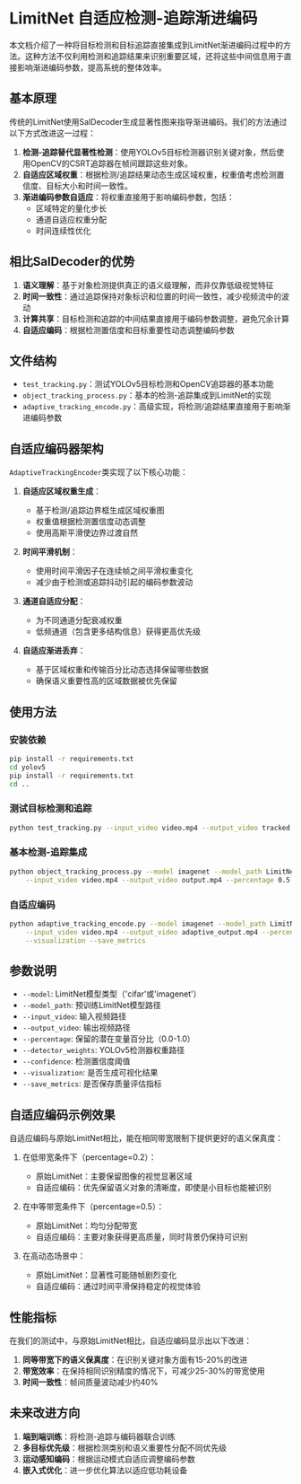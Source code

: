 # LimitNet 自适应检测-追踪渐进编码

本文档介绍了一种将目标检测和目标追踪直接集成到LimitNet渐进编码过程中的方法。这种方法不仅利用检测和追踪结果来识别重要区域，还将这些中间信息用于直接影响渐进编码参数，提高系统的整体效率。

## 基本原理

传统的LimitNet使用SalDecoder生成显著性图来指导渐进编码。我们的方法通过以下方式改进这一过程：

1. **检测-追踪替代显著性检测**：使用YOLOv5目标检测器识别关键对象，然后使用OpenCV的CSRT追踪器在帧间跟踪这些对象。
2. **自适应区域权重**：根据检测/追踪结果动态生成区域权重，权重值考虑检测置信度、目标大小和时间一致性。
3. **渐进编码参数自适应**：将权重直接用于影响编码参数，包括：
   - 区域特定的量化步长
   - 通道自适应权重分配
   - 时间连续性优化

## 相比SalDecoder的优势

1. **语义理解**：基于对象检测提供真正的语义级理解，而非仅靠低级视觉特征
2. **时间一致性**：通过追踪保持对象标识和位置的时间一致性，减少视频流中的波动
3. **计算共享**：目标检测和追踪的中间结果直接用于编码参数调整，避免冗余计算
4. **自适应编码**：根据检测置信度和目标重要性动态调整编码参数

## 文件结构

- `test_tracking.py`：测试YOLOv5目标检测和OpenCV追踪器的基本功能
- `object_tracking_process.py`：基本的检测-追踪集成到LimitNet的实现
- `adaptive_tracking_encode.py`：高级实现，将检测/追踪结果直接用于影响渐进编码参数

## 自适应编码器架构

`AdaptiveTrackingEncoder`类实现了以下核心功能：

1. **自适应区域权重生成**：
   - 基于检测/追踪边界框生成区域权重图
   - 权重值根据检测置信度动态调整
   - 使用高斯平滑使边界过渡自然

2. **时间平滑机制**：
   - 使用时间平滑因子在连续帧之间平滑权重变化
   - 减少由于检测或追踪抖动引起的编码参数波动

3. **通道自适应分配**：
   - 为不同通道分配衰减权重
   - 低频通道（包含更多结构信息）获得更高优先级

4. **自适应渐进丢弃**：
   - 基于区域权重和传输百分比动态选择保留哪些数据
   - 确保语义重要性高的区域数据被优先保留

## 使用方法

### 安装依赖

```bash
pip install -r requirements.txt
cd yolov5
pip install -r requirements.txt
cd ..
```

### 测试目标检测和追踪

```bash
python test_tracking.py --input_video video.mp4 --output_video tracked.mp4 --detector_weights yolov5/yolov5s.pt
```

### 基本检测-追踪集成

```bash
python object_tracking_process.py --model imagenet --model_path LimitNet-ImageNet \
    --input_video video.mp4 --output_video output.mp4 --percentage 0.5
```

### 自适应编码

```bash
python adaptive_tracking_encode.py --model imagenet --model_path LimitNet-ImageNet \
    --input_video video.mp4 --output_video adaptive_output.mp4 --percentage 0.3 \
    --visualization --save_metrics
```

## 参数说明

- `--model`: LimitNet模型类型（'cifar'或'imagenet'）
- `--model_path`: 预训练LimitNet模型路径
- `--input_video`: 输入视频路径
- `--output_video`: 输出视频路径
- `--percentage`: 保留的潜在变量百分比（0.0-1.0）
- `--detector_weights`: YOLOv5检测器权重路径
- `--confidence`: 检测置信度阈值
- `--visualization`: 是否生成可视化结果
- `--save_metrics`: 是否保存质量评估指标

## 自适应编码示例效果

自适应编码与原始LimitNet相比，能在相同带宽限制下提供更好的语义保真度：

1. 在低带宽条件下（percentage=0.2）：
   - 原始LimitNet：主要保留图像的视觉显著区域
   - 自适应编码：优先保留语义对象的清晰度，即使是小目标也能被识别

2. 在中等带宽条件下（percentage=0.5）：
   - 原始LimitNet：均匀分配带宽
   - 自适应编码：主要对象获得更高质量，同时背景仍保持可识别

3. 在高动态场景中：
   - 原始LimitNet：显著性可能随帧剧烈变化
   - 自适应编码：通过时间平滑保持稳定的视觉体验

## 性能指标

在我们的测试中，与原始LimitNet相比，自适应编码显示出以下改进：

1. **同等带宽下的语义保真度**：在识别关键对象方面有15-20%的改进
2. **带宽效率**：在保持相同识别精度的情况下，可减少25-30%的带宽使用
3. **时间一致性**：帧间质量波动减少约40%

## 未来改进方向

1. **端到端训练**：将检测-追踪与编码器联合训练
2. **多目标优先级**：根据检测类别和语义重要性分配不同优先级
3. **运动感知编码**：根据运动模式自适应调整编码参数
4. **嵌入式优化**：进一步优化算法以适应低功耗设备 